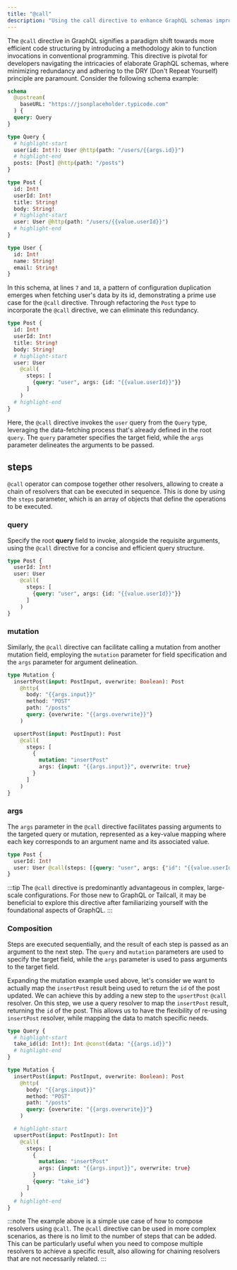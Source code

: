 ```yaml
---
title: "@call"
description: "Using the call directive to enhance GraphQL schemas improving code reusability."
---
```


The `@call` directive in GraphQL signifies a paradigm shift towards more efficient code structuring by introducing a methodology akin to function invocations in conventional programming. This directive is pivotal for developers navigating the intricacies of elaborate GraphQL schemas, where minimizing redundancy and adhering to the DRY (Don't Repeat Yourself) principle are paramount. Consider the following schema example:

```graphql showLineNumbers
schema
  @upstream(
    baseURL: "https://jsonplaceholder.typicode.com"
  ) {
  query: Query
}

type Query {
  # highlight-start
  user(id: Int!): User @http(path: "/users/{{args.id}}")
  # highlight-end
  posts: [Post] @http(path: "/posts")
}

type Post {
  id: Int!
  userId: Int!
  title: String!
  body: String!
  # highlight-start
  user: User @http(path: "/users/{{value.userId}}")
  # highlight-end
}

type User {
  id: Int!
  name: String!
  email: String!
}
```

In this schema, at lines `7` and `18`, a pattern of configuration duplication emerges when fetching user's data by its id, demonstrating a prime use case for the `@call` directive. Through refactoring the `Post` type to incorporate the `@call` directive, we can eliminate this redundancy.

```graphql showLineNumbers
type Post {
  id: Int!
  userId: Int!
  title: String!
  body: String!
  # highlight-start
  user: User
    @call(
      steps: [
        {query: "user", args: {id: "{{value.userId}}"}}
      ]
    )
  # highlight-end
}
```

Here, the `@call` directive invokes the `user` query from the `Query` type, leveraging the data-fetching process that's already defined in the root `query`. The `query` parameter specifies the target field, while the `args` parameter delineates the arguments to be passed.

## steps

`@call` operator can compose together other resolvers, allowing to create a chain of resolvers that can be executed in sequence. This is done by using the `steps` parameter, which is an array of objects that define the operations to be executed.

### query

Specify the root **query** field to invoke, alongside the requisite arguments, using the `@call` directive for a concise and efficient query structure.

```graphql showLineNumbers
type Post {
  userId: Int!
  user: User
    @call(
      steps: [
        {query: "user", args: {id: "{{value.userId}}"}}
      ]
    )
}
```

### mutation

Similarly, the `@call` directive can facilitate calling a mutation from another mutation field, employing the `mutation` parameter for field specification and the `args` parameter for argument delineation.

```graphql showLineNumbers
type Mutation {
  insertPost(input: PostInput, overwrite: Boolean): Post
    @http(
      body: "{{args.input}}"
      method: "POST"
      path: "/posts"
      query: {overwrite: "{{args.overwrite}}"}
    )

  upsertPost(input: PostInput): Post
    @call(
      steps: [
        {
          mutation: "insertPost"
          args: {input: "{{args.input}}", overwrite: true}
        }
      ]
    )
}
```

### args

The `args` parameter in the `@call` directive facilitates passing arguments to the targeted query or mutation, represented as a key-value mapping where each key corresponds to an argument name and its associated value.

```graphql showLineNumbers
type Post {
  userId: Int!
  user: User @call(steps: [{query: "user", args: {"id": "{{value.userId}}"}}])
}
```

:::tip
The `@call` directive is predominantly advantageous in complex, large-scale configurations. For those new to GraphQL or Tailcall, it may be beneficial to explore this directive after familiarizing yourself with the foundational aspects of GraphQL.
:::

### Composition

Steps are executed sequentially, and the result of each step is passed as an argument to the next step. The `query` and `mutation` parameters are used to specify the target field, while the `args` parameter is used to pass arguments to the target field.

Expanding the mutation example used above, let's consider we want to actually map the `insertPost` result being used to return the `id` of the post updated. We can achieve this by adding a new step to the `upsertPost` `@call` resolver. On this step, we use a query resolver to map the `insertPost` result, returning the `id` of the post. This allows us to have the flexibility of re-using `insertPost` resolver, while mapping the data to match specific needs.

```graphql showLineNumbers
type Query {
  # highlight-start
  take_id(id: Int!): Int @const(data: "{{args.id}}")
  # highlight-end
}

type Mutation {
  insertPost(input: PostInput, overwrite: Boolean): Post
    @http(
      body: "{{args.input}}"
      method: "POST"
      path: "/posts"
      query: {overwrite: "{{args.overwrite}}"}
    )

  # highlight-start
  upsertPost(input: PostInput): Int
    @call(
      steps: [
        {
          mutation: "insertPost"
          args: {input: "{{args.input}}", overwrite: true}
        }
        {query: "take_id"}
      ]
    )
  # highlight-end
}
```

:::note
The example above is a simple use case of how to compose resolvers using `@call`. The `@call` directive can be used in more complex scenarios, as there is no limit to the number of steps that can be added.
This can be particularly useful when you need to compose multiple resolvers to achieve a specific result, also allowing for chaining resolvers that are not necessarily related.
:::

